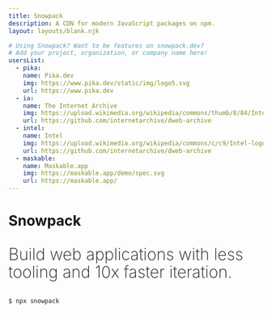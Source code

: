 ```yaml
---
title: Snowpack
description: A CDN for modern JavaScript packages on npm.
layout: layouts/blank.njk

# Using Snowpack? Want to be features on snowpack.dev?
# Add your project, organization, or company name here!
usersList:
  - pika:
    name: Pika.dev
    img: https://www.pika.dev/static/img/logo5.svg
    url: https://www.pika.dev
  - ia:
    name: The Internet Archive
    img: https://upload.wikimedia.org/wikipedia/commons/thumb/8/84/Internet_Archive_logo_and_wordmark.svg/1200px-Internet_Archive_logo_and_wordmark.svg.png
    url: https://github.com/internetarchive/dweb-archive
  - intel:
    name: Intel
    img: https://upload.wikimedia.org/wikipedia/commons/c/c9/Intel-logo.svg
    url: https://github.com/internetarchive/dweb-archive
  - maskable:
    name: Maskable.app
    img: https://maskable.app/demo/spec.svg
    url: https://maskable.app/
---
```


# Snowpack

<p style='font-size: 32px; font-weight: 200; line-height: 1.1;'>Build web applications with less tooling and 10x faster iteration.</p>

```
$ npx snowpack
```

